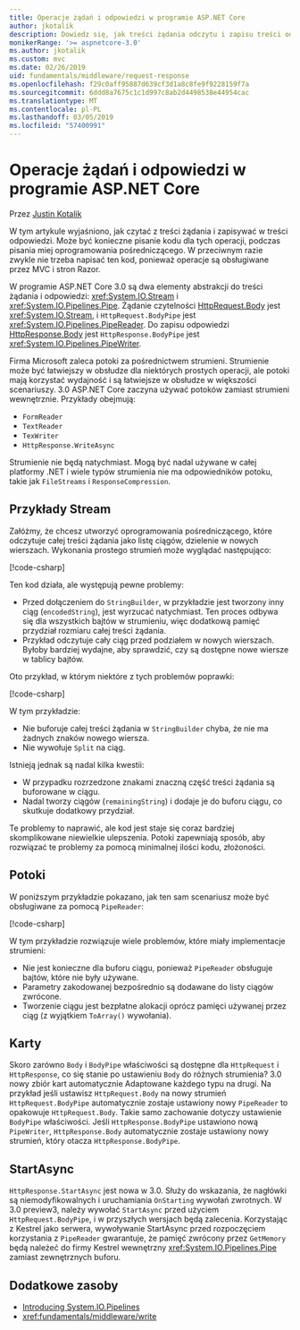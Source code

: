 ```yaml
---
title: Operacje żądań i odpowiedzi w programie ASP.NET Core
author: jkotalik
description: Dowiedz się, jak treści żądania odczytu i zapisu treści odpowiedzi w programie ASP.NET Core.
monikerRange: '>= aspnetcore-3.0'
ms.author: jkotalik
ms.custom: mvc
ms.date: 02/26/2019
uid: fundamentals/middleware/request-response
ms.openlocfilehash: f29c0aff95887d639cf3d1a8c8fe9f9228159f7a
ms.sourcegitcommit: 6ddd8a7675c1c1d997c8ab2d4498538e44954cac
ms.translationtype: MT
ms.contentlocale: pl-PL
ms.lasthandoff: 03/05/2019
ms.locfileid: "57400991"
---
```

# <a name="request-and-response-operations-in-aspnet-core"></a>Operacje żądań i odpowiedzi w programie ASP.NET Core

Przez [Justin Kotalik](https://github.com/jkotalik)

W tym artykule wyjaśniono, jak czytać z treści żądania i zapisywać w treści odpowiedzi. Może być konieczne pisanie kodu dla tych operacji, podczas pisania miej oprogramowania pośredniczącego. W przeciwnym razie zwykle nie trzeba napisać ten kod, ponieważ operacje są obsługiwane przez MVC i stron Razor.

W programie ASP.NET Core 3.0 są dwa elementy abstrakcji do treści żądania i odpowiedzi: <xref:System.IO.Stream> i <xref:System.IO.Pipelines.Pipe>. Żądanie czytelności [HttpRequest.Body](xref:Microsoft.AspNetCore.Http.HttpRequest.Body) jest <xref:System.IO.Stream>, i `HttpRequest.BodyPipe` jest <xref:System.IO.Pipelines.PipeReader>. Do zapisu odpowiedzi [HttpResponse.Body](xref:Microsoft.AspNetCore.Http.HttpResponse.Body) jest `HttpResponse.BodyPipe` jest <xref:System.IO.Pipelines.PipeWriter>.

Firma Microsoft zaleca potoki za pośrednictwem strumieni. Strumienie może być łatwiejszy w obsłudze dla niektórych prostych operacji, ale potoki mają korzystać wydajność i są łatwiejsze w obsłudze w większości scenariuszy. 3.0 ASP.NET Core zaczyna używać potoków zamiast strumieni wewnętrznie. Przykłady obejmują:

- `FormReader`
- `TextReader`
- `TexWriter`
- `HttpResponse.WriteAsync`

Strumienie nie będą natychmiast. Mogą być nadal używane w całej platformy .NET i wiele typów strumienia nie ma odpowiedników potoku, takie jak `FileStreams` i `ResponseCompression`.

## <a name="stream-examples"></a>Przykłady Stream

Załóżmy, że chcesz utworzyć oprogramowania pośredniczącego, które odczytuje całej treści żądania jako listę ciągów, dzielenie w nowych wierszach. Wykonania prostego strumień może wyglądać następująco:

[!code-csharp[](request-response/samples/3.x/RequestResponseSample/Startup.cs?name=GetListOfStringsFromStream)]

Ten kod działa, ale występują pewne problemy:

- Przed dołączeniem do `StringBuilder`, w przykładzie jest tworzony inny ciąg (`encodedString`), jest wyrzucać natychmiast. Ten proces odbywa się dla wszystkich bajtów w strumieniu, więc dodatkową pamięć przydział rozmiaru całej treści żądania.
- Przykład odczytuje cały ciąg przed podziałem w nowych wierszach. Byłoby bardziej wydajne, aby sprawdzić, czy są dostępne nowe wiersze w tablicy bajtów.

Oto przykład, w którym niektóre z tych problemów poprawki:

[!code-csharp[](request-response/samples/3.x/RequestResponseSample/Startup.cs?name=GetListOfStringsFromStreamMoreEfficient)]

W tym przykładzie:

- Nie buforuje całej treści żądania w `StringBuilder` chyba, że nie ma żadnych znaków nowego wiersza.
- Nie wywołuje `Split` na ciąg.

Istnieją jednak są nadal kilka kwestii:

- W przypadku rozrzedzone znakami znaczną część treści żądania są buforowane w ciągu.
- Nadal tworzy ciągów (`remainingString`) i dodaje je do buforu ciągu, co skutkuje dodatkowy przydział.

Te problemy to naprawić, ale kod jest staje się coraz bardziej skomplikowane niewielkie ulepszenia. Potoki zapewniają sposób, aby rozwiązać te problemy za pomocą minimalnej ilości kodu, złożoności.

## <a name="pipelines"></a>Potoki

W poniższym przykładzie pokazano, jak ten sam scenariusz może być obsługiwane za pomocą `PipeReader`:

[!code-csharp[](request-response/samples/3.x/RequestResponseSample/Startup.cs?name=GetListOfStringFromPipe)]

W tym przykładzie rozwiązuje wiele problemów, które miały implementacje strumieni:

- Nie jest konieczne dla buforu ciągu, ponieważ `PipeReader` obsługuje bajtów, które nie były używane.
- Parametry zakodowanej bezpośrednio są dodawane do listy ciągów zwrócone.
- Tworzenie ciągu jest bezpłatne alokacji oprócz pamięci używanej przez ciąg (z wyjątkiem `ToArray()` wywołania).

## <a name="adapters"></a>Karty

Skoro zarówno `Body` i `BodyPipe` właściwości są dostępne dla `HttpRequest` i `HttpResponse`, co się stanie po ustawieniu `Body` do różnych strumienia? 3.0 nowy zbiór kart automatycznie Adaptowane każdego typu na drugi. Na przykład jeśli ustawisz `HttpRequest.Body` na nowy strumień `HttpRequest.BodyPipe` automatycznie zostaje ustawiony nowy `PipeReader` to opakowuje `HttpRequest.Body`. Takie samo zachowanie dotyczy ustawienie `BodyPipe` właściwości. Jeśli `HttpResponse.BodyPipe` ustawiono nową `PipeWriter`, `HttpResponse.Body` automatycznie zostaje ustawiony nowy strumień, który otacza `HttpResponse.BodyPipe`.

## <a name="startasync"></a>StartAsync

`HttpResponse.StartAsync` jest nowa w 3.0. Służy do wskazania, że nagłówki są niemodyfikowalnych i uruchamiania `OnStarting` wywołań zwrotnych. W 3.0 preview3, należy wywołać `StartAsync` przed użyciem `HttpRequest.BodyPipe`, i w przyszłych wersjach będą zalecenia. Korzystając z Kestrel jako serwera, wywoływanie StartAsync przed rozpoczęciem korzystania z `PipeReader` gwarantuje, że pamięć zwrócony przez `GetMemory` będą należeć do firmy Kestrel wewnętrzny <xref:System.IO.Pipelines.Pipe> zamiast zewnętrznych buforu.

## <a name="additional-resources"></a>Dodatkowe zasoby

* [Introducing System.IO.Pipelines](https://devblogs.microsoft.com/dotnet/system-io-pipelines-high-performance-io-in-net/)
* <xref:fundamentals/middleware/write>